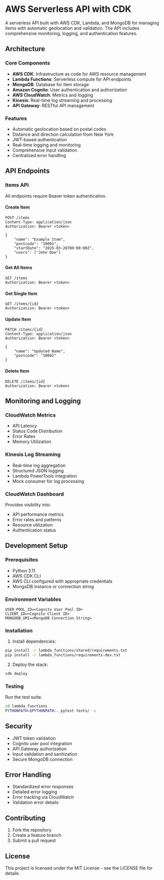 # AWS Serverless API with CDK

A serverless API built with AWS CDK, Lambda, and MongoDB for managing items with automatic geolocation and validation. The API includes comprehensive monitoring, logging, and authentication features.

## Architecture

### Core Components
- **AWS CDK**: Infrastructure as code for AWS resource management
- **Lambda Functions**: Serverless compute for API endpoints
- **MongoDB**: Database for item storage
- **Amazon Cognito**: User authentication and authorization
- **AWS CloudWatch**: Metrics and logging
- **Kinesis**: Real-time log streaming and processing
- **API Gateway**: RESTful API management

### Features
- Automatic geolocation based on postal codes
- Distance and direction calculation from New York
- JWT-based authentication
- Real-time logging and monitoring
- Comprehensive input validation
- Centralized error handling

## API Endpoints

### Items API
All endpoints require Bearer token authentication.

#### Create Item
```
POST /items
Content-Type: application/json
Authorization: Bearer <token>

{
    "name": "Example Item",
    "postcode": "10001",
    "startDate": "2025-03-26T00:00:00Z",
    "users": ["John Doe"]
}
```

#### Get All Items
```
GET /items
Authorization: Bearer <token>
```

#### Get Single Item
```
GET /items/{id}
Authorization: Bearer <token>
```

#### Update Item
```
PATCH /items/{id}
Content-Type: application/json
Authorization: Bearer <token>

{
    "name": "Updated Name",
    "postcode": "10002"
}
```

#### Delete Item
```
DELETE /items/{id}
Authorization: Bearer <token>
```

## Monitoring and Logging

### CloudWatch Metrics
- API Latency
- Status Code Distribution
- Error Rates
- Memory Utilization

### Kinesis Log Streaming
- Real-time log aggregation
- Structured JSON logging
- Lambda PowerTools integration
- Mock consumer for log processing

### CloudWatch Dashboard
Provides visibility into:
- API performance metrics
- Error rates and patterns
- Resource utilization
- Authentication status

## Development Setup

### Prerequisites
- Python 3.11
- AWS CDK CLI
- AWS CLI configured with appropriate credentials
- MongoDB instance or connection string

### Environment Variables
```
USER_POOL_ID=<Cognito User Pool ID>
CLIENT_ID=<Cognito Client ID>
MONGODB_URI=<MongoDB Connection String>
```

### Installation
1. Install dependencies:
```bash
pip install -r lambda_functions/shared/requirements.txt
pip install -r lambda_functions/requirements-dev.txt
```

2. Deploy the stack:
```bash
cdk deploy
```

### Testing
Run the test suite:
```bash
cd lambda_functions
PYTHONPATH=$PYTHONPATH:. pytest tests/ -v
```

## Security
- JWT token validation
- Cognito user pool integration
- API Gateway authorization
- Input validation and sanitization
- Secure MongoDB connection

## Error Handling
- Standardized error responses
- Detailed error logging
- Error tracking via CloudWatch
- Validation error details

## Contributing
1. Fork the repository
2. Create a feature branch
3. Submit a pull request

## License
This project is licensed under the MIT License - see the LICENSE file for details.
